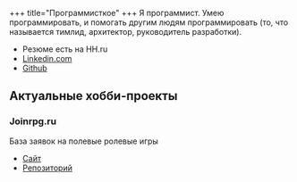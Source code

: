+++
 title="Программисткое"
+++
Я программист. Умею программировать, и помогать другим людям программировать (то, что называется тимлид, архитектор, руководитель разработки).
 - Резюме есть на HH.ru
 - [Linkedin.com](https://www.linkedin.com/in/leonid-tsarev-38712445/)
 - [Github](https://github.com/leotsarev/)

## Актуальные хобби-проекты
### Joinrpg.ru
База заявок на полевые ролевые игры
 - [Сайт](https://joinrpg.ru)
 - [Репозиторий](https://github.com/joinrpg/joinrpg-net)